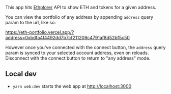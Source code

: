 This app hits [Ethplorer](https://ethplorer.io/) API to show ETH and tokens for a given address.

You can view the portfolio of any address by appending `address` query param to the url, like so:

https://eth-portfolio.vercel.app/?address=0xbdfa4f4492dd7b7cf211209c4791af8d52bf5c50

However once you've connected with the connect button, the `address` query param is synced to your selected account address, even on reloads. Disconnect with the connect button to return to "any address" mode.

## Local dev

- `yarn web:dev` starts the web app at [http://localhost:3000](http://localhost:3000)
